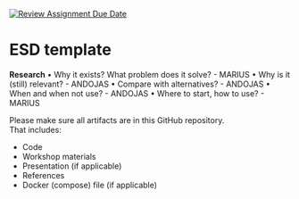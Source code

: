 [![Review Assignment Due Date](https://classroom.github.com/assets/deadline-readme-button-22041afd0340ce965d47ae6ef1cefeee28c7c493a6346c4f15d667ab976d596c.svg)](https://classroom.github.com/a/t1er-CAW)
# ESD template
**Research** 
• Why it exists? What problem does it solve? - MARIUS
• Why is it (still) relevant? - ANDOJAS
• Compare with alternatives? - ANDOJAS
• When and when not use? - ANDOJAS
• Where to start, how to use? - MARIUS

Please make sure all artifacts are in this GitHub repository.  
That includes:

- Code
- Workshop materials
- Presentation (if applicable)
- References
- Docker (compose) file (if applicable)
